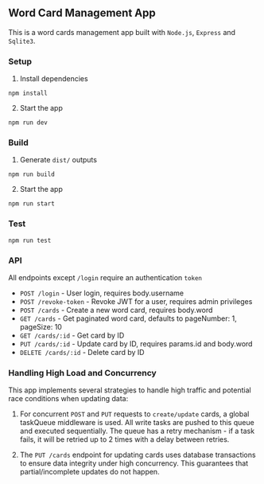 ## Word Card Management App
This is a word cards management app built with `Node.js`, `Express` and `Sqlite3`.


### Setup

1. Install dependencies

```
npm install
```

2. Start the app

```
npm run dev
```

### Build
1. Generate `dist/` outputs
```
npm run build
```

2. Start the app
```
npm run start
```

### Test
```
npm run test
```

### API
All endpoints except `/login` require an authentication `token`
- `POST /login` - User login, requires body.username
- `POST /revoke-token` - Revoke JWT for a user, requires admin privileges
- `POST /cards` - Create a new word card, requires body.word
- `GET /cards` - Get paginated word card, defaults to pageNumber: 1, pageSize: 10
- `GET /cards/:id` - Get card by ID
- `PUT /cards/:id` - Update card by ID, requires params.id and body.word
- `DELETE /cards/:id` - Delete card by ID


### Handling High Load and Concurrency
This app implements several strategies to handle high traffic and potential race conditions when updating data:
1. For concurrent `POST` and `PUT` requests to `create/update` cards, a global taskQueue middleware is used. All write tasks are pushed to this queue and executed sequentially. The queue has a retry mechanism - if a task fails, it will be retried up to 2 times with a delay between retries.

2. The `PUT /cards` endpoint for updating cards uses database transactions to ensure data integrity under high concurrency. This guarantees that partial/incomplete updates do not happen.

